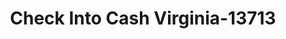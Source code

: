 ---
f_zip-code: 24273
f_state-code: VA
title: Check Into Cash Virginia-13713
f_phone: 276-679-6081
f_city-only: Norton
f_address: 642 Highway 58 East Norton
f_location-unique-id: '13713'
slug: check-into-cash-virginia-13713
updated-on: '2024-05-30T13:46:58.046Z'
created-on: '2024-05-30T13:36:59.803Z'
published-on: '2024-05-30T13:54:32.469Z'
f_city-state: cms/city/norton-va.md
f_company: cms/company/check-into-cash-virginia.md
f_state: cms/state/virginia.md
layout: '[payday-loan].html'
tags: payday-loan
---